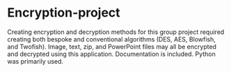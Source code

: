 # Encryption-project
Creating encryption and decryption methods for this group project required creating both bespoke and conventional algorithms (DES, AES, Blowfish, and Twofish). Image, text, zip, and PowerPoint files may all be encrypted and decrypted using this application. Documentation is included. Python was primarily used.
